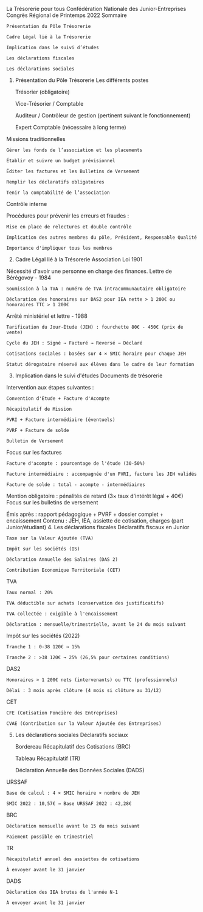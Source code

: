 La Trésorerie pour tous
Confédération Nationale des Junior-Entreprises
Congrès Régional de Printemps 2022
Sommaire

    Présentation du Pôle Trésorerie

    Cadre Légal lié à la Trésorerie

    Implication dans le suivi d’études

    Les déclarations fiscales

    Les déclarations sociales

1. Présentation du Pôle Trésorerie
Les différents postes

    Trésorier (obligatoire)

    Vice-Trésorier / Comptable

    Auditeur / Contrôleur de gestion (pertinent suivant le fonctionnement)

    Expert Comptable (nécessaire à long terme)

Missions traditionnelles

    Gérer les fonds de l’association et les placements

    Établir et suivre un budget prévisionnel

    Éditer les factures et les Bulletins de Versement

    Remplir les déclaratifs obligatoires

    Tenir la comptabilité de l’association

Contrôle interne

Procédures pour prévenir les erreurs et fraudes :

    Mise en place de relectures et double contrôle

    Implication des autres membres du pôle, Président, Responsable Qualité

    Importance d'impliquer tous les membres

2. Cadre Légal lié à la Trésorerie
Association Loi 1901

Nécessité d'avoir une personne en charge des finances.
Lettre de Bérégovoy - 1984

    Soumission à la TVA : numéro de TVA intracommunautaire obligatoire

    Déclaration des honoraires sur DAS2 pour IEA nette > 1 200€ ou honoraires TTC > 1 200€

Arrêté ministériel et lettre - 1988

    Tarification du Jour-Étude (JEH) : fourchette 80€ - 450€ (prix de vente)

    Cycle du JEH : Signé → Facturé → Reversé → Déclaré

    Cotisations sociales : basées sur 4 × SMIC horaire pour chaque JEH

    Statut dérogatoire réservé aux élèves dans le cadre de leur formation

3. Implication dans le suivi d'études
Documents de trésorerie

Intervention aux étapes suivantes :

    Convention d'Étude + Facture d'Acompte

    Récapitulatif de Mission

    PVRI + Facture intermédiaire (éventuels)

    PVRF + Facture de solde

    Bulletin de Versement

Focus sur les factures

    Facture d'acompte : pourcentage de l'étude (30-50%)

    Facture intermédiaire : accompagnée d'un PVRI, facture les JEH validés

    Facture de solde : total - acompte - intermédiaires

Mention obligatoire : pénalités de retard (3× taux d'intérêt légal + 40€)
Focus sur les bulletins de versement

Émis après : rapport pédagogique + PVRF + dossier complet + encaissement
Contenu : JEH, IEA, assiette de cotisation, charges (part Junior/étudiant)
4. Les déclarations fiscales
Déclaratifs fiscaux en Junior

    Taxe sur la Valeur Ajoutée (TVA)

    Impôt sur les sociétés (IS)

    Déclaration Annuelle des Salaires (DAS 2)

    Contribution Economique Territoriale (CET)

TVA

    Taux normal : 20%

    TVA déductible sur achats (conservation des justificatifs)

    TVA collectée : exigible à l'encaissement

    Déclaration : mensuelle/trimestrielle, avant le 24 du mois suivant

Impôt sur les sociétés (2022)

    Tranche 1 : 0-38 120€ → 15%

    Tranche 2 : >38 120€ → 25% (26,5% pour certaines conditions)

DAS2

    Honoraires > 1 200€ nets (intervenants) ou TTC (professionnels)

    Délai : 3 mois après clôture (4 mois si clôture au 31/12)

CET

    CFE (Cotisation Foncière des Entreprises)

    CVAE (Contribution sur la Valeur Ajoutée des Entreprises)

5. Les déclarations sociales
Déclaratifs sociaux

    Bordereau Récapitulatif des Cotisations (BRC)

    Tableau Récapitulatif (TR)

    Déclaration Annuelle des Données Sociales (DADS)

URSSAF

    Base de calcul : 4 × SMIC horaire × nombre de JEH

    SMIC 2022 : 10,57€ → Base URSSAF 2022 : 42,28€

BRC

    Déclaration mensuelle avant le 15 du mois suivant

    Paiement possible en trimestriel

TR

    Récapitulatif annuel des assiettes de cotisations

    À envoyer avant le 31 janvier

DADS

    Déclaration des IEA brutes de l'année N-1

    À envoyer avant le 31 janvier